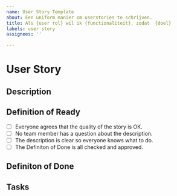 ```yaml
---
name: User Story Template
about: Een uniform manier om userstories te schrijven.
title: Als {user rol} wil ik {functionaliteit}, zodat  {doel}
labels: user story
assignees: ''

---
```


# User Story

## Description

## Definition of Ready
- [ ] Everyone agrees that the quality of the story is OK.
- [ ] No team member has a question about the description.
- [ ] The description is clear so everyone knows what to do.
- [ ] The Definiton of Done is all checked and approved.

## Definiton of Done


## Tasks
